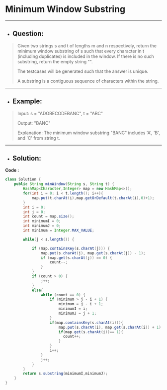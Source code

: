 # Minimum Window Substring
---
- ## Question:
> Given two strings s and t of lengths m and n respectively, return the minimum window substring of s such that every character in t (including duplicates) is included in the window. If there is no such substring, return the empty string "".
>
> The testcases will be generated such that the answer is unique.
>
> A substring is a contiguous sequence of characters within the string.
---
- ## Example:
> Input: s = "ADOBECODEBANC", t = "ABC"
> 
> Output: "BANC"
> 
> Explanation: The minimum window substring "BANC" includes 'A', 'B', and 'C' from string t.
---
- ## Solution:
**Code :**
```java
class Solution {
    public String minWindow(String s, String t) {
        HashMap<Character,Integer> map = new HashMap<>();
        for(int i = 0; i < t.length(); i++){
            map.put(t.charAt(i),map.getOrDefault(t.charAt(i),0)+1);
        }
        int i = 0;
        int j = 0;
        int count = map.size();
        int minimumI = 0;
        int minimumJ = 0;
        int minimum = Integer.MAX_VALUE;

        while(j < s.length()) {

            if (map.containsKey(s.charAt(j))) {
                map.put(s.charAt(j), map.get(s.charAt(j)) - 1);
                if (map.get(s.charAt(j)) == 0) {
                    count--;
                }
            }
            if (count > 0) {
                j++;
            }
            else{
                while (count == 0) {
                    if (minimum > j - i + 1) {
                        minimum = j - i + 1;
                        minimumI = i;
                        minimumJ = j + 1;
                    }
                    if(map.containsKey(s.charAt(i))){
                        map.put(s.charAt(i), map.get(s.charAt(i)) + 1);
                        if(map.get(s.charAt(i))== 1){
                          count++;
                        }
                    }
                    i++;
                }
                j++;
            }
        }
        return s.substring(minimumI,minimumJ);
    }
}
